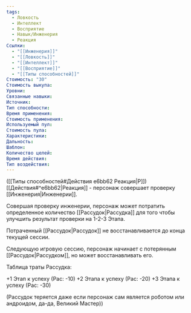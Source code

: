 ```yaml
---
tags:
  - Ловкость
  - Интеллект
  - Восприятие
  - Навык/Инженерия
  - Реакция
Ссылки:
  - "[[Инженерия]]"
  - "[[Ловкость]]"
  - "[[Интеллект]]"
  - "[[Восприятие]]"
  - "[[Типы способностей]]"
Стоимость: "30"
Стоимость выкупа:
Уровни:
Связанные навыки:
Источник:
Тип способности:
Время применения:
Стоимость применения:
Используемый пул:
Стоимость пула:
Характеристики:
Дальность:
Шаблон:
Количество целей:
Время действия:
Тип воздействия:
---
```

([[Типы способностей#Действия e6bb62 Реакция|Р]]) [[Действия#^e6bb62|Реакция]] - персонаж совершает проверку [[Инженерия|Инженерии]]. 

Совершая проверку инженерии, персонаж может потратить определенное количество [[Рассудок|Рассудка]] для того чтобы улучшить результат проверки на 1-2-3 Этапа. 

Потраченный [[Рассудок|Рассудок]] не восстанавливается до конца текущей сессии. 

Следующую игровую сессию, персонаж начинает с потерянным [[Рассудок|Рассудком]], но может восстанавливать его.

Таблица траты Рассудка:

+1 Этап к успеху (Рас: -10)
+2 Этапа к успеху (Рас: -20)
+3 Этапа к успеху (Рас: -30)

(Рассудок теряется даже если персонаж сам является роботом или андроидом, да-да, Великий Мастер))

